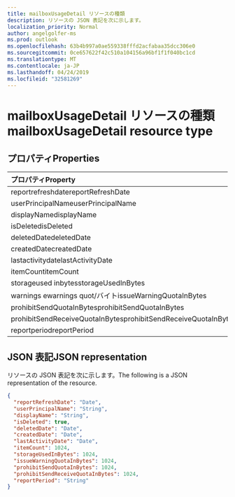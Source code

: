 ```yaml
---
title: mailboxUsageDetail リソースの種類
description: リソースの JSON 表記を次に示します。
localization_priority: Normal
author: angelgolfer-ms
ms.prod: outlook
ms.openlocfilehash: 63b4b997a0ae559338fffd2acfabaa35dcc306e0
ms.sourcegitcommit: 0ce657622f42c510a104156a96bf1f1f040bc1cd
ms.translationtype: MT
ms.contentlocale: ja-JP
ms.lasthandoff: 04/24/2019
ms.locfileid: "32581269"
---
```

# <a name="mailboxusagedetail-resource-type"></a><span data-ttu-id="36b44-103">mailboxUsageDetail リソースの種類</span><span class="sxs-lookup"><span data-stu-id="36b44-103">mailboxUsageDetail resource type</span></span>

## <a name="properties"></a><span data-ttu-id="36b44-104">プロパティ</span><span class="sxs-lookup"><span data-stu-id="36b44-104">Properties</span></span>

| <span data-ttu-id="36b44-105">プロパティ</span><span class="sxs-lookup"><span data-stu-id="36b44-105">Property</span></span>                        | <span data-ttu-id="36b44-106">型</span><span class="sxs-lookup"><span data-stu-id="36b44-106">Type</span></span>    |
| :------------------------------ | :------ |
| <span data-ttu-id="36b44-107">reportrefreshdate</span><span class="sxs-lookup"><span data-stu-id="36b44-107">reportRefreshDate</span></span>               | <span data-ttu-id="36b44-108">Date</span><span class="sxs-lookup"><span data-stu-id="36b44-108">Date</span></span>    |
| <span data-ttu-id="36b44-109">userPrincipalName</span><span class="sxs-lookup"><span data-stu-id="36b44-109">userPrincipalName</span></span>               | <span data-ttu-id="36b44-110">String</span><span class="sxs-lookup"><span data-stu-id="36b44-110">String</span></span>  |
| <span data-ttu-id="36b44-111">displayName</span><span class="sxs-lookup"><span data-stu-id="36b44-111">displayName</span></span>                     | <span data-ttu-id="36b44-112">String</span><span class="sxs-lookup"><span data-stu-id="36b44-112">String</span></span>  |
| <span data-ttu-id="36b44-113">isDeleted</span><span class="sxs-lookup"><span data-stu-id="36b44-113">isDeleted</span></span>                       | <span data-ttu-id="36b44-114">Boolean</span><span class="sxs-lookup"><span data-stu-id="36b44-114">Boolean</span></span> |
| <span data-ttu-id="36b44-115">deletedDate</span><span class="sxs-lookup"><span data-stu-id="36b44-115">deletedDate</span></span>                     | <span data-ttu-id="36b44-116">Date</span><span class="sxs-lookup"><span data-stu-id="36b44-116">Date</span></span>    |
| <span data-ttu-id="36b44-117">createdDate</span><span class="sxs-lookup"><span data-stu-id="36b44-117">createdDate</span></span>                     | <span data-ttu-id="36b44-118">Date</span><span class="sxs-lookup"><span data-stu-id="36b44-118">Date</span></span>    |
| <span data-ttu-id="36b44-119">lastactivitydate</span><span class="sxs-lookup"><span data-stu-id="36b44-119">lastActivityDate</span></span>                | <span data-ttu-id="36b44-120">Date</span><span class="sxs-lookup"><span data-stu-id="36b44-120">Date</span></span>    |
| <span data-ttu-id="36b44-121">itemCount</span><span class="sxs-lookup"><span data-stu-id="36b44-121">itemCount</span></span>                       | <span data-ttu-id="36b44-122">Int64</span><span class="sxs-lookup"><span data-stu-id="36b44-122">Int64</span></span>   |
| <span data-ttu-id="36b44-123">storageused inbytes</span><span class="sxs-lookup"><span data-stu-id="36b44-123">storageUsedInBytes</span></span>              | <span data-ttu-id="36b44-124">Int64</span><span class="sxs-lookup"><span data-stu-id="36b44-124">Int64</span></span>   |
| <span data-ttu-id="36b44-125">warnings ewarnings quot/バイト</span><span class="sxs-lookup"><span data-stu-id="36b44-125">issueWarningQuotaInBytes</span></span>        | <span data-ttu-id="36b44-126">Int64</span><span class="sxs-lookup"><span data-stu-id="36b44-126">Int64</span></span>   |
| <span data-ttu-id="36b44-127">prohibitSendQuotaInBytes</span><span class="sxs-lookup"><span data-stu-id="36b44-127">prohibitSendQuotaInBytes</span></span>        | <span data-ttu-id="36b44-128">Int64</span><span class="sxs-lookup"><span data-stu-id="36b44-128">Int64</span></span>   |
| <span data-ttu-id="36b44-129">prohibitSendReceiveQuotaInBytes</span><span class="sxs-lookup"><span data-stu-id="36b44-129">prohibitSendReceiveQuotaInBytes</span></span> | <span data-ttu-id="36b44-130">Int64</span><span class="sxs-lookup"><span data-stu-id="36b44-130">Int64</span></span>   |
| <span data-ttu-id="36b44-131">reportperiod</span><span class="sxs-lookup"><span data-stu-id="36b44-131">reportPeriod</span></span>                    | <span data-ttu-id="36b44-132">String</span><span class="sxs-lookup"><span data-stu-id="36b44-132">String</span></span>  |

## <a name="json-representation"></a><span data-ttu-id="36b44-133">JSON 表記</span><span class="sxs-lookup"><span data-stu-id="36b44-133">JSON representation</span></span>

<span data-ttu-id="36b44-134">リソースの JSON 表記を次に示します。</span><span class="sxs-lookup"><span data-stu-id="36b44-134">The following is a JSON representation of the resource.</span></span>

<!-- {
  "blockType": "resource",
  "@odata.type": "microsoft.graph.mailboxUsageDetail"
} -->

```json
{
  "reportRefreshDate": "Date", 
  "userPrincipalName": "String", 
  "displayName": "String", 
  "isDeleted": true, 
  "deletedDate": "Date", 
  "createdDate": "Date", 
  "lastActivityDate": "Date", 
  "itemCount": 1024, 
  "storageUsedInBytes": 1024, 
  "issueWarningQuotaInBytes": 1024, 
  "prohibitSendQuotaInBytes": 1024, 
  "prohibitSendReceiveQuotaInBytes": 1024, 
  "reportPeriod": "String"
}
```
